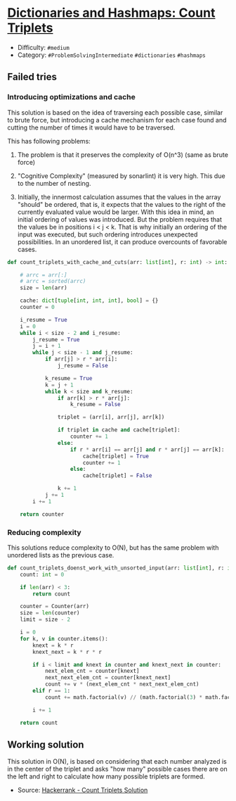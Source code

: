 # [Dictionaries and Hashmaps: Count Triplets](https://www.hackerrank.com/challenges/count-triplets-1)

- Difficulty:  `#medium`
- Category: `#ProblemSolvingIntermediate` `#dictionaries` `#hashmaps`

## Failed tries

### Introducing optimizations and cache

This solution is based on the idea of traversing each possible case,
similar to brute force, but introducing a cache mechanism
for each case found and cutting the number of times it would have to be traversed.

This has following problems:

1) The problem is that it preserves the complexity of O(n^3) (same as brute force)

2) "Cognitive Complexity" (measured by sonarlint) it is very high.
This due to the number of nesting.

3) Initially, the innermost calculation assumes that the values in the array
"should" be ordered, that is, it expects that the values to the right of the
currently evaluated value would be larger.
With this idea in mind, an initial ordering of values was introduced.
But the problem requires that the values be in positions i < j < k.
That is why initially an ordering of the input was executed,
but such ordering introduces unexpected possibilities. In an unordered list,
it can produce overcounts of favorable cases.

```python
def count_triplets_with_cache_and_cuts(arr: list[int], r: int) -> int:

    # arrc = arr[:]
    # arrc = sorted(arrc)
    size = len(arr)

    cache: dict[tuple[int, int, int], bool] = {}
    counter = 0

    i_resume = True
    i = 0
    while i < size - 2 and i_resume:
        j_resume = True
        j = i + 1
        while j < size - 1 and j_resume:
            if arr[j] > r * arr[i]:
                j_resume = False

            k_resume = True
            k = j + 1
            while k < size and k_resume:
                if arr[k] > r * arr[j]:
                    k_resume = False

                triplet = (arr[i], arr[j], arr[k])

                if triplet in cache and cache[triplet]:
                    counter += 1
                else:
                    if r * arr[i] == arr[j] and r * arr[j] == arr[k]:
                        cache[triplet] = True
                        counter += 1
                    else:
                        cache[triplet] = False

                k += 1
            j += 1
        i += 1

    return counter
```

### Reducing complexity

This solutions reduce complexity to O(N), but has the same problem
with unordered lists as the previous case.

```python
def count_triplets_doenst_work_with_unsorted_input(arr: list[int], r: int) -> int:
    count: int = 0

    if len(arr) < 3:
        return count

    counter = Counter(arr)
    size = len(counter)
    limit = size - 2

    i = 0
    for k, v in counter.items():
        knext = k * r
        knext_next = k * r * r

        if i < limit and knext in counter and knext_next in counter:
            next_elem_cnt = counter[knext]
            next_next_elem_cnt = counter[knext_next]
            count += v * (next_elem_cnt * next_next_elem_cnt)
        elif r == 1:
            count += math.factorial(v) // (math.factorial(3) * math.factorial(v - 3))

        i += 1

    return count
```

## Working solution

This solution in O(N), is based on considering that each
number analyzed is in the center of the triplet and asks
"how many" possible cases there are on the left and
right to calculate how many possible triplets are formed.

- Source: [Hackerrank - Count Triplets Solution](https://www.thepoorcoder.com/hackerrank-count-triplets-solution/)
